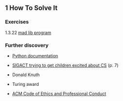 ## 1  How To Solve It

### Exercises

1.3.22 [mad lib program](madlib.py)

### Further discovery

* [Python documentation](https://docs.python.org/3/index.html)

* [SIGACT trying to get children excited about CS](http://archive.cra.org/CRN/issues/9301.pdf) (p. 7)

* Donald Knuth

* Turing award

* [ACM Code of Ethics and Professional Conduct](https://www.acm.org/code-of-ethics)
